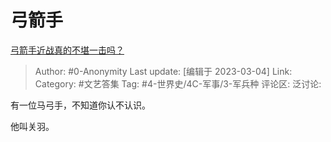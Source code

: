 # 弓箭手
[弓箭手近战真的不堪一击吗？](https://www.zhihu.com/question/584880594/answer/2920417764)

> Author: #0-Anonymity
> Last update: [编辑于 2023-03-04]
> Link:
> Category: #文艺答集
> Tag: #4-世界史/4C-军事/3-军兵种 
> 评论区:
> 泛讨论:

有一位马弓手，不知道你认不认识。

他叫关羽。
